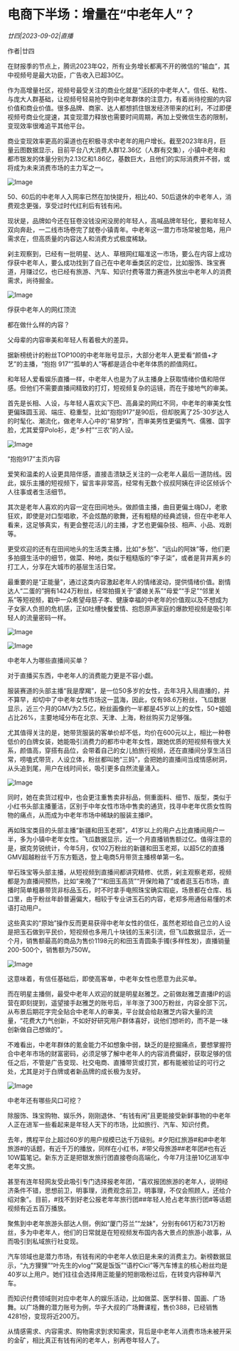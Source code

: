 # 电商下半场：增量在“中老年人”？

*廿四|2023-09-02|直播*

作者|廿四

在财报季的节点上，腾讯2023年Q2，所有业务增长都离不开的微信的“输血”，其中视频号是最大功臣，广告收入已超30亿。

作为高增量社区，视频号最受关注的商业化就是“活跃的中老年人”。信任、粘性、与庞大人群基础，让视频号轻易抢夺到中老年群体的注意力，有着尚待挖掘的内容价值和商业价值。很多品牌、商家、达人都想抓住银发经济带来的红利，不过即便视频号商业化提速，其变现潜力释放也需要时间周期，再加上受微信生态的限制，变现效率很难追平其他平台。

商业变现效率更高的渠道也在积极寻求中老年的用户增长。截至2023年8月，巨量云图数据显示，目前平台八大消费人群12.36亿（人群有交集），小镇中老年和都市银发的体量分别为2.13亿和1.86亿，基数巨大，且他们的实际消费并不弱，或将成为未来消费市场的主力军之一。

![Image](https://p3-sign.toutiaoimg.com/tos-cn-i-qvj2lq49k0/305feb98a0144eec9e9b351e2c305d58~tplv-tt-shrink:640:0.image?from=2091602832&traceid=20230902193450FDDFE851CE1B0125CA17&x-expires=2147483647&x-signature=1N7wEt8sCqL3rjK05wTTvmA5Csc%3D)

50、60后的中老年人入网率已然在加快提升，相比40、50后退休的中老年人，消费观念更强，享受过时代红利后有钱有闲。

现状是，品牌如今还在狂卷没钱没闲没房的年轻人，高喊品牌年轻化，要和年轻人双向奔赴，一二线市场卷完了就卷小镇青年。中老年这一潜力市场常被忽略，用户需求在，但高质量的内容达人和消费方式极度稀缺。

剁主观察到，已经有一批明星、达人、草根网红瞄准这一市场，要么在内容上成功俘获中老年人，要么成功找到了自己在中老年垂类区的定位，比如服饰、珠宝赛道，月赚过亿，也已经有旅游、汽车、知识付费等潜力赛道外放出中老年人的消费需求，尚待掘金。

![Image](https://p3-sign.toutiaoimg.com/tos-cn-i-qvj2lq49k0/bd1dc8e05b0044bfa655b1fd3cc624d8~tplv-tt-shrink:640:0.image?from=2091602832&traceid=20230902193450FDDFE851CE1B0125CA17&x-expires=2147483647&x-signature=qjDNavFHrj6zU1aawYzWkgee2uQ%3D)

俘获中老年人的网红顶流

都在做什么样的内容？

父母辈的内容审美和年轻人有着极大的差异。

据新榜统计的粉丝TOP100的中老年账号显示，大部分老年人更爱看“颜值+才艺”的主播，“抱抱 917”“孤单的人”等都是适合中老年体质的颜值网红。

和年轻人爱看娱乐直播一样，中老年人也是为了从主播身上获取情绪价值和陪伴感。但他们不需要直播间精致的打灯，短视频复杂的运镜，而在于接地气的审美。

首先是长相、人设，与年轻人喜欢尖下巴、高鼻梁的网红不同，中老年的审美女性更偏珠圆玉润、端庄、稳重型，比如“抱抱917”是90后，但却脱离了25-30岁达人的时髦化、潮流化，做老年人心中的“易梦玲”，而审美男性更偏秀气、儒雅、国字脸，尤其爱穿Polo衫，走“乡村”“三农”的人设。

![Image](https://p3-sign.toutiaoimg.com/tos-cn-i-qvj2lq49k0/d743fce50896441094b1ce642dc5729c~tplv-tt-shrink:640:0.image?from=2091602832&traceid=20230902193450FDDFE851CE1B0125CA17&x-expires=2147483647&x-signature=bvMEZbf1tbZuYWsYQmbdUq2JIu8%3D)

“抱抱917”主页内容

爱笑和温柔的人设更具陪伴感，直接击溃缺乏关注的一众老年人最后一道防线。因此，娱乐主播的短视频下，留言率非常高，经常有无数个叔叔阿姨在评论区倾诉个人往事或者生活细节。

其次是老年人喜欢的内容一定在田间地头。做颜值主播，曲目更偏土嗨DJ，老歌狂欢，即使是对口型唱歌，不会炫酷的歌舞，还有粗糙的经典滤镜，但在中老年人看来，这足够真实，有更会整花活儿的主播，才艺也更偏杂技、相声、小品、戏剧等。

更受欢迎的还有在田间地头的生活类主播，比如“乡愁”、“远山的阿妹”等，他们更多拍摄生活中的细节，做菜、种地，类似于粗糙版的“李子柒”，或者是背井离乡的打工人，分享在大城市的基层生活日常。

最重要的是“正能量”，通过这类内容激起老年人的情绪波动，提供情绪价值。剧情达人“二蛋的”拥有1424万粉丝，经常拍摄关于“婆媳关系”“母爱”“手足”“邻里关系”等短视频，戳中一众希望母慈子孝、健康幸福的中老年的价值观以及不想成为子女家人负担的危机感，正如吐槽快餐爱情、抱怨原声家庭的爆款短视频是吸引年轻人的流量密码一样。

![Image](https://p3-sign.toutiaoimg.com/tos-cn-i-qvj2lq49k0/af5b9c9d203c4811b2df370805dd9435~tplv-tt-shrink:640:0.image?from=2091602832&traceid=20230902193450FDDFE851CE1B0125CA17&x-expires=2147483647&x-signature=nundR%2FvxVRjGNCHj0eaQ4ndImi0%3D)

![Image](https://p3-sign.toutiaoimg.com/tos-cn-i-qvj2lq49k0/d89ff91ea52544a9b678855aac966899~tplv-tt-shrink:640:0.image?from=2091602832&traceid=20230902193450FDDFE851CE1B0125CA17&x-expires=2147483647&x-signature=z1RBNpSBVIONnXyb9PfP8Mlt2MU%3D)

中老年人为哪些直播间买单？

对于直播买东西，中老年人的消费能力更是不容小觑。

服装赛道的头部主播“我是摩羯”，是一位50多岁的女性，去年3月入局直播的，并不算早，却切中了中老年女性市场这一蓝海，因此，仅有98.6万粉丝，飞瓜数据显示，近三个月的GMV为2.5亿，粉丝画像约一半都是45岁以上的女性，50+姐姐占比26%，主要地域分布在北京、天津、上海，粉丝购买力足够强。

尤其值得关注的是，她带货服装的客单价却不低，均价在600元以上，相比一种卷低价的白牌女装，她能吸引消费力的都市中老年女性，跟她优质的短视频有很大关系，颜值高，穿搭有品位，会带着自己的女儿拍旅行视频，还在直播间分享生活日常，唠嗑式带货，人设立体，粉丝都叫她“三妈”，会把她的直播间当成情感树洞，从头追到尾，用户在线时间长，吸引更多自然流量涌入。

![Image](https://p3-sign.toutiaoimg.com/tos-cn-i-qvj2lq49k0/b4cb2091815e4c3d999eb8ccb62d56d2~tplv-tt-shrink:640:0.image?from=2091602832&traceid=20230902193450FDDFE851CE1B0125CA17&x-expires=2147483647&x-signature=fI5g1t6%2B7TNivYj3R4Knjl%2F%2FGAE%3D)

同时，她在卖货过程中，也会更注重售卖非标品，侧重面料、细节、版型，类似于小红书头部主播董洁，区别于中年女性市场中售卖的通货，找寻中老年优质女性购物的痛点，从而成为中老年市场中稀缺的服装主播IP。

再如珠宝类目的头部主播“新疆和田玉老郑”，41岁以上的用户占比直播间用户一半，多为小镇中老年女性。飞瓜数据显示，近一个月直播销售额过亿。值得注意的是，据克劳锐统计，今年5月，仅102万粉丝的新疆和田玉老郑，以超5亿的直播GMV超越粉丝千万东方甄选，登上电商5月带货主播榜单第一名。

举石珠宝等头部主播，从短视频到直播间都讲究精修、优质，剁主观察老郑，视频都是为直播间预热，比如“来晚了”“和田玉高货”“开保险箱了”或者逛玉石市场，直播时简单粗暴带货非标品玉石，时不时拿手电照珠宝确实瑕疵，场景都在仓库、档口里，由于粉丝年龄普遍偏大，相较于专业讲玉石的内容，老郑多用通俗易懂的术语打动用户。

这些真实的“原始”操作反而更易获得中老年女性的信任，虽然老郑给自己立的人设是把玉石做到平民价，短视频也多用几十块钱的玉来引流，但飞瓜数据显示，近一个月，销售额最高的商品为售价1198元的和田玉青圆条手镯(多样性发)，直播销量200-500个，销售额为750W。

![Image](https://p3-sign.toutiaoimg.com/tos-cn-i-qvj2lq49k0/0afc3022697c41038490bdfb01e58042~tplv-tt-shrink:640:0.image?from=2091602832&traceid=20230902193450FDDFE851CE1B0125CA17&x-expires=2147483647&x-signature=S4ahxNTIZF59WGTONjRSksZMtr4%3D)

这意味着，有信任基础后，即使高客单，中老年女性也愿意为此买单。

而在明星主播侧，最受中老年人欢迎的就是明星赵雅芝。之前做赵雅芝直播IP的运营在即刻提到，遥望接手赵雅芝的账号后，半年涨了300万粉丝，内容全部下沉，从布景后期花字完全贴合中老年人的审美，平台就会给赵雅芝内容大量的流量，“花费大力气创新，不如好好研究用户群体喜好，说他们想听的，而不是一味创新做自己想做的”。

不难看出，中老年群体的氪金能力不如想象中弱，缺乏的是挖掘痛点，要想掌握符合中老年市场的财富密码，必须足够了解中老年人的内容消费偏好，获取足够的信任之后，不管是广告变现、社交电商、直播带货或打赏，都有能被验证的可行之处，尤其是对于白牌或者新品牌的成长极为友好。

![Image](https://p3-sign.toutiaoimg.com/tos-cn-i-qvj2lq49k0/7ae02cf42c274a3aba0f0487e674a903~tplv-tt-shrink:640:0.image?from=2091602832&traceid=20230902193450FDDFE851CE1B0125CA17&x-expires=2147483647&x-signature=LdeG6ES1niMIU%2Bky65tNPcR07ig%3D)

中老年还有哪些风口可挖？

除服饰、珠宝购物、娱乐外，刚刚退休、“有钱有闲”且更能接受新鲜事物的中老年人正在进军一些看起来是年轻人天下的市场，比如旅行、汽车、知识付费。

去年，携程平台上超过60岁的用户规模已达千万级别。#夕阳红旅游#和#中老年旅游#的话题，有近千万的播放，同样在小红书，#带父母旅游##老年团#也有近10W篇笔记。新东方正是把银发旅行团直接卷向高端化，今年7月注册10亿进军中老年文旅。

甚至有连年轻网友受此吸引专门选择报老年团，“喜欢报团旅游的老年人，说明经济条件不错，思想前卫，明事理，消费观念前卫，明事理，不仅会照顾人，还给介绍对象”。目前，#找不到好老公报老年年旅行团##年轻人抢占老年旅行团#等话题视频有近五百万播放。

聚焦到中老年旅游头部达人侧，例如“厦门芬兰”“龙妹”，分别有661万和731万粉丝，多为中老年人，他们的日常就是在短视频发布国内各大景点的旅游小故事，从而吸引到私域旅行社变现。

汽车领域也是潜力市场，有钱有闲的中老年人依旧是未来的消费主力。新榜数据显示，“九方狸狸”“叶先生的vlog”“窝是饭饭”“语柠Cici”等汽车博主的核心粉丝均是40岁以上用户。她们往往会选择用正能量的短剧吸粉过后，在转变内容种草汽车。

而知识付费领域则对应中老年人的娱乐活动，比如做菜、医学科普、国画、广场舞。以广场舞的潜力账号为例，华子大叔的广场舞课程，售价388，已经销售4281份，变现将近200万。

从情感需求、内容需求、购物需求到求知需求，背后是中老年人消费市场未被开采的金矿，相比真正有钱有闲的老年人，别再卷年轻人了。

